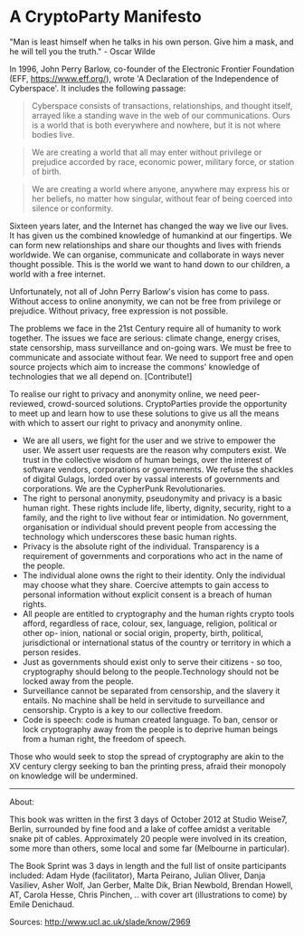 # A CryptoParty Manifesto 

"Man is least himself when he talks in his own person. Give him a 
mask, and he will tell you the truth." - Oscar Wilde 

In 1996, John Perry Barlow, co-founder of the Electronic Frontier Foundation (EFF, https://www.eff.org/), wrote 'A Declaration of the Independence of Cyberspace'. It includes the following passage: 

> Cyberspace consists of transactions, relationships, and thought itself, arrayed like a standing wave in the web of our communications. Ours is a world that is both everywhere and nowhere, but it is not where bodies live. 

> We are creating a world that all may enter without privilege or prejudice accorded by race, economic power, military force, or station of birth. 

> We are creating a world where anyone, anywhere may express his or her beliefs, no matter how singular, without fear of being coerced into silence or conformity. 

Sixteen years later, and the Internet has changed the way we live our lives. It has given us the combined knowledge of humankind at our fingertips. We can form new relationships and share our thoughts and lives with friends worldwide. We can organise, communicate and collaborate in ways never thought possible. This is the world we want to hand down to our children, a world with a free internet. 

Unfortunately, not all of John Perry Barlow's vision has come to pass. Without access to online anonymity, we can not be free from privilege or prejudice. Without privacy, free expression is not possible. 

The problems we face in the 21st Century require all of humanity to work 
together. The issues we face are serious: climate change, energy crises, 
state censorship, mass surveillance and on-going wars. We must be free to 
communicate and associate without fear. We need to support free and open 
source projects which aim to increase the commons' knowledge of technologies that we all depend on. [Contribute!] 

To realise our right to privacy and anonymity online, we need peer-reviewed, 
crowd-sourced solutions. CryptoParties provide the opportunity to meet up 
and learn how to use these solutions to give us all the means with which to 
assert our right to privacy and anonymity online. 

- We are all users, we fight for the user and we strive to empower the user. 
We assert user requests are the reason why computers exist. We trust in the collective wisdom of human beings, over the interest of software vendors, corporations or governments. We refuse the shackles of digital Gulags, lorded over by vassal interests of governments and corporations. We are the 
CypherPunk Revolutionaries. 
- The right to personal anonymity, pseudonymity and privacy is a basic human 
right. These rights include life, liberty, dignity, security, right to a family, 
and the right to live without fear or intimidation. No government, organisation or individual should prevent people from accessing the technology 
which underscores these basic human rights. 
- Privacy is the absolute right of the individual. Transparency is a requirement of governments and corporations who act in the name of the people. 
- The individual alone owns the right to their identity. Only the individual may choose what they share. Coercive attempts to gain access to personal 
information without explicit consent is a breach of human rights. 
- All people are entitled to cryptography and the human rights crypto tools 
afford, regardless of race, colour, sex, language, religion, political or other op- 
inion, national or social origin, property, birth, political, jurisdictional or international status of the country or territory in which a person resides. 
- Just as governments should exist only to serve their citizens - so too, cryptography should belong to the people.Technology should not be locked away 
from the people. 
- Surveillance cannot be separated from censorship, and the slavery it entails. 
No machine shall be held in servitude to surveillance and censorship. Crypto is a key to our collective freedom. 
- Code is speech: code is human created language. To ban, censor or lock cryptography away from the people is to deprive human beings from a human 
right, the freedom of speech. 

Those who would seek to stop the spread of cryptography are akin to the 
XV century clergy seeking to ban the printing press, afraid their monopoly 
on knowledge will be undermined.

----

About: 

This book was written in the first 3 days of October 2012 at Studio Weise7, Berlin, surrounded by fine food and a lake of coffee amidst a veritable snake pit of cables. Approximately 20 people were involved in its creation, some more than others, some local and some far (Melbourne in particular). 

The Book Sprint was 3 days in length and the full list of onsite participants included: Adam Hyde (facilitator), Marta Peirano, Julian Oliver, Danja Vasiliev, Asher Wolf, Jan Gerber, Malte Dik, Brian Newbold, Brendan Howell, AT, Carola Hesse, Chris Pinchen, .. with cover art (illustrations to come) by Emile Denichaud.

Sources: http://www.ucl.ac.uk/slade/know/2969
